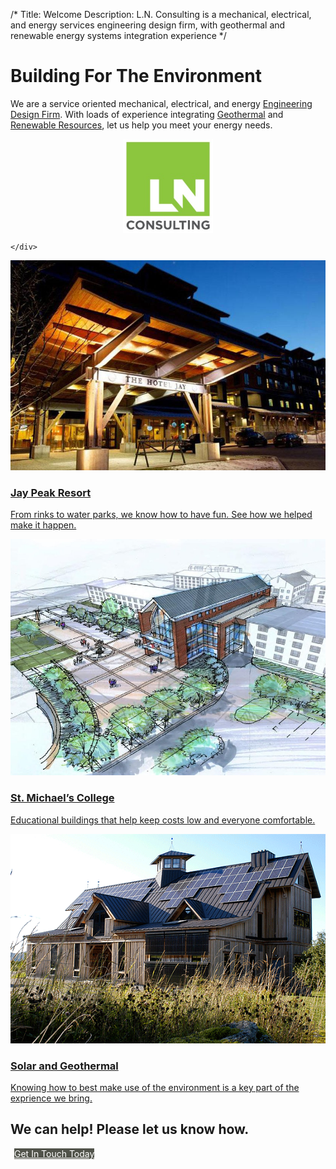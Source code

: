 /*
Title: Welcome
Description: L.N. Consulting is a mechanical, electrical, and energy services engineering design firm, with geothermal and renewable energy systems integration experience
*/


# Building For The Environment

<div>
	<div class="jumbotron">
		<div class="row" >
			<div class="col-md-9" >
				<p>
					We are a service oriented mechanical, electrical, and energy <u>Engineering Design Firm</u>. 
					With loads of experience integrating <u>Geothermal</u> and <u>Renewable Resources</u>, let us help you meet your energy needs.
				</p>
			</div>
			<div class="col-md-3" >
				<img src="/files/LNCLOGO.jpg" style="max-height: 150px; display: block; margin: auto;" class="sm-hide">
			</div>
		</div>
		
	</div>
</div>

<div>
	<div class="row front">
		<div class="col-md-4">
			<a href="/jay-peak" >
				<div class="thumbnail">
					<img src="/files/hoteljay1.jpg" >
					<div class="caption">
						<h3>Jay Peak Resort</h3>
						<p>From rinks to water parks, we know how to have fun. See how we helped make it happen.</p>
					</div>
				</div>
			</a>
		</div>
		<div class="col-md-4">
			<a href="/st-mikes" >
				<div class="thumbnail">
					<img src="/files/st-mikes.jpg" >
					<div class="caption">
						<h3>St. Michael’s College</h3>
						<p>Educational buildings that help keep costs low and everyone comfortable.</p>
					</div>
				</div>
			</a>
		</div>
		<div class="col-md-4">
			<a href="/renewable" >
				<div class="thumbnail">
					<img src="/files/teal-farm.jpg" >
					<div class="caption">
						<h3>Solar and Geothermal</h3>
						<p>Knowing how to best make use of the environment is a key part of the exprience we bring.</p>
					</div>
				</div>
			</a>
		</div>
	</div>
</div>

<div>
	<div class="jumbotron">
		<div class="row" >
			<div class="col-md-8">
				<h2>We can help! Please let us know how.</h2>
			</div>
			<div class="col-md-4">
				<a href="/contact" class="btn btn-default btn-lg pull-right" style="margin: 6px; background-color: #51534a; color: white;">Get In Touch Today</a>
			</div>
		</div>
	</div>
	
</div>